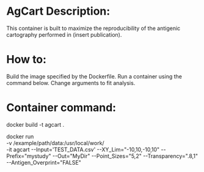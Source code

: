 # AgCart Description:
This container is built to maximize the reproducibility of the antigenic cartography performed in (insert publication).

# How to:
Build the image specified by the Dockerfile.
Run a container using the command below. Change arguments to fit analysis.

# Container command:
docker build -t agcart .

docker run \
    -v /example/path/data:/usr/local/work/ \
    -it agcart --Input='TEST_DATA.csv' --XY_Lim="-10,10,-10,10" --Prefix="mystudy" --Out="MyDir" --Point_Sizes="5,2" --Transparency=".8,1" --Antigen_Overprint="FALSE"
